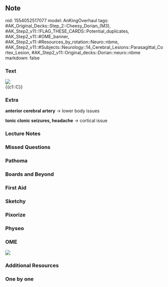 ## Note
nid: 1554052517077
model: AnKingOverhaul
tags: #AK_Original_Decks::Step_2::Cheesy_Dorian_(M3), #AK_Step2_v11::!FLAG_THESE_CARDS::Potential_duplicates, #AK_Step2_v11::#OME_banner, #AK_Step2_v11::#Resources_by_rotation::Neuro::nbme, #AK_Step2_v11::#Subjects::Neurology::14_Cerebral_Lesions::Parasagittal_Cortex_Lesion, #AK_Step2_v11::Original_decks::Dorian::neuro::nbme
markdown: false

### Text
<img src="paste-2242788972298241.jpg">
<div>
  {{c1::C}}
</div>

### Extra
<b>anterior cerebral artery</b> → lower body issues
<div>
  <b>tonic clonic seizures, headache</b> → cortical issue
</div>

### Lecture Notes


### Missed Questions


### Pathoma


### Boards and Beyond


### First Aid


### Sketchy


### Pixorize


### Physeo


### OME
<div class="ome-widget">
  <a href="https://onlinemeded.org?ref=anki"><img src=
  "_OME_AnkiFlashcards_General_3.png"></a>
</div>

### Additional Resources


### One by one

